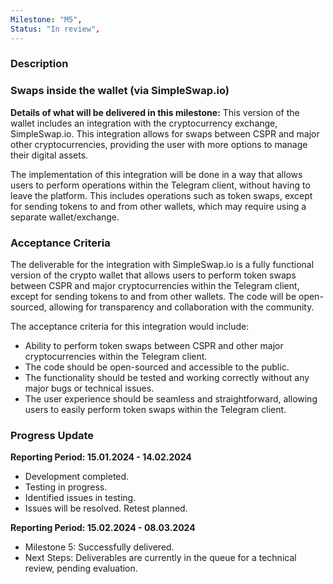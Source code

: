 ```yaml
---
Milestone: "M5",
Status: "In review",
---
```

<!--lang:en--> 
### Description
### Swaps inside the wallet (via SimpleSwap.io)

**Details of what will be delivered in this milestone:**
This version of the wallet includes an integration with the cryptocurrency exchange, SimpleSwap.io. This integration allows for swaps between CSPR and major other cryptocurrencies, providing the user with more options to manage their digital assets.

The implementation of this integration will be done in a way that allows users to perform operations within the Telegram client, without having to leave the platform. This includes operations such as token swaps, except for sending tokens to and from other wallets, which may require using a separate wallet/exchange.


### Acceptance Criteria

The deliverable for the integration with SimpleSwap.io is a fully functional version of the crypto wallet that allows users to perform token swaps between CSPR and major cryptocurrencies within the Telegram client, except for sending tokens to and from other wallets. The code will be open-sourced, allowing for transparency and collaboration with the community.

The acceptance criteria for this integration would include:

- Ability to perform token swaps between CSPR and other major cryptocurrencies within the Telegram client.
- The code should be open-sourced and accessible to the public.
- The functionality should be tested and working correctly without any major bugs or technical issues.
- The user experience should be seamless and straightforward, allowing users to easily perform token swaps within the Telegram client.



### Progress Update

**Reporting Period: 15.01.2024 - 14.02.2024**
- Development completed.
- Testing in progress.
- Identified issues in testing. 
- Issues will be resolved. Retest planned.

**Reporting Period: 15.02.2024 - 08.03.2024**
- Milestone 5: Successfully delivered.
- Next Steps: Deliverables are currently in the queue for a technical review, pending evaluation.


